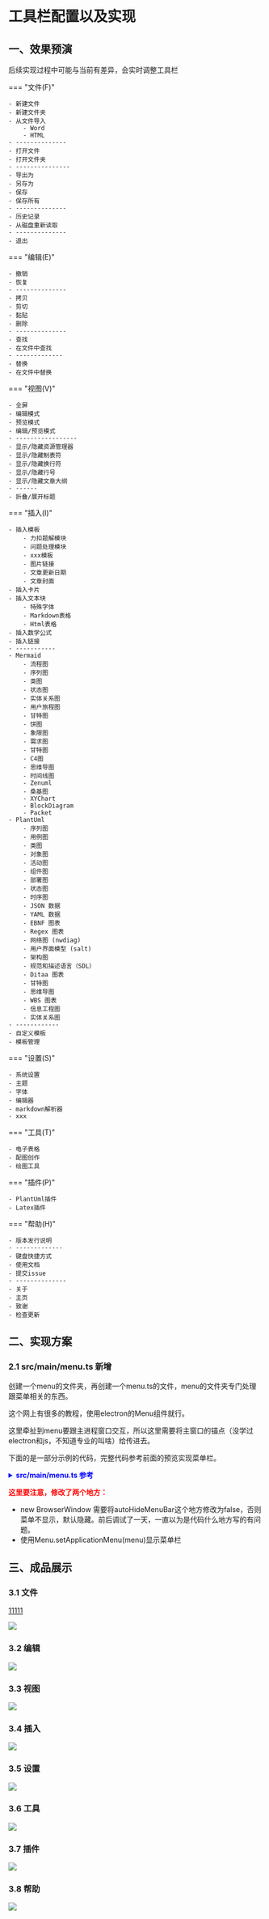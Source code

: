 # 工具栏配置以及实现

## 一、效果预演

后续实现过程中可能与当前有差异，会实时调整工具栏

=== "文件(F)"

    - 新建文件
    - 新建文件夹
    - 从文件导入
	    - Word
        - HTML 
    - --------------
    - 打开文件
    - 打开文件夹
    - --------------- 
    - 导出为
    - 另存为
    - 保存
    - 保存所有
    - --------------
    - 历史记录
    - 从磁盘重新读取
    - --------------
    - 退出

=== "编辑(E)"

    - 撤销
    - 恢复
    - --------------
    - 拷贝
    - 剪切
    - 黏贴
    - 删除
    - --------------
    - 查找
    - 在文件中查找
    - -------------
    - 替换
    - 在文件中替换

=== "视图(V)"

    - 全屏
    - 编辑模式
    - 预览模式
    - 编辑/预览模式
    - -----------------
    - 显示/隐藏资源管理器
    - 显示/隐藏制表符
    - 显示/隐藏换行符
    - 显示/隐藏行号
    - 显示/隐藏文章大纲
    - ------
    - 折叠/展开标题

=== "插入(I)"

    - 插入模板
        - 力扣题解模块
        - 问题处理模块
        - xxx模板
        - 图片链接
        - 文章更新日期
        - 文章封面
    - 插入卡片
    - 插入文本块
        - 特殊字体
        - Markdown表格
        - Html表格
    - 插入数学公式
    - 插入链接
    - -----------
    - Mermaid
        - 流程图
        - 序列图
        - 类图
        - 状态图
        - 实体关系图
        - 用户旅程图
        - 甘特图
        - 饼图
        - 象限图
        - 需求图
        - 甘特图
        - C4图
        - 思维导图
        - 时间线图
        - Zenuml
        - 桑基图
        - XYChart
        - BlockDiagram
        - Packet
    - PlantUml
        - 序列图
        - 用例图
        - 类图
        - 对象图
        - 活动图
        - 组件图
        - 部署图
        - 状态图
        - 时序图
        - JSON 数据
        - YAML 数据
        - EBNF 图表
        - Regex 图表
        - 网络图 (nwdiag)
        - 用户界面模型 (salt)
        - 架构图
        - 规范和描述语言（SDL）
        - Ditaa 图表
        - 甘特图
        - 思维导图
        - WBS 图表
        - 信息工程图
        - 实体关系图
    - ------------
    - 自定义模板
    - 模板管理


=== "设置(S)"

    - 系统设置
    - 主题
    - 字体
    - 编辑器
    - markdown解析器
    - xxx

=== "工具(T)"

    - 电子表格
    - 配图创作
    - 绘图工具

=== "插件(P)"

    - PlantUml插件
    - Latex插件

=== "帮助(H)"
    
    - 版本发行说明
    - -------------
    - 键盘快捷方式
    - 使用文档
    - 提交issue
    - --------------
    - 关于
    - 主页
    - 致谢
    - 检查更新

## 二、实现方案

### 2.1 src/main/menu.ts 新增

创建一个menu的文件夹，再创建一个menu.ts的文件，menu的文件夹专门处理跟菜单相关的东西。

这个网上有很多的教程，使用electron的Menu组件就行。

这里牵扯到menu要跟主进程窗口交互，所以这里需要将主窗口的锚点（没学过electron和js，不知道专业的叫啥）给传进去。

下面的是一部分示例的代码，完整代码参考前面的预览实现菜单栏。

<details>
<summary style="color:rgb(0,0,255);font-weight:bold">src/main/menu.ts 参考</summary>
<blockcode><pre><code>
```Typescript
import { Menu } from 'electron'

const template = [
  {
    label: '文件',
    submenu: [
      {
        label: '新建文件',
        accelerator: 'ctrl+n',
        click: function () {
          alert('ctrl')
        }
      },
      {
        label: '新建窗口',
        accelerator: 'Ctrl+Shift+N',
        click: function () {
          alert('新建窗口')
        }
      }
    ]
  },
  {
    label: '编辑',
    submenu: [
      {
        label: '编辑文件'
      },
      {
        label: '编辑窗口'
      }
    ]
  }
]

export function getApplicationMenu(mainWindow) {
  return template
}
```
</code></pre></blockcode></details>

### 2.2 src/main/index.ts

先导入`import { getApplicationMenu } from './menu/menu'`

修改创建窗口的函数。参考如下：

<details>
<summary style="color:rgb(0,0,255);font-weight:bold">src/main/index.ts 参考</summary>
<blockcode><pre><code>
```Typescript
function createWindow(): void {
  // Create the browser window.
  const mainWindow = new BrowserWindow({
    width: 900,
    height: 670,
    show: false,
    title: 'HemyMarkdownEditor',
    autoHideMenuBar: false,
    ...(process.platform === 'linux' ? { icon } : {}),
    webPreferences: {
      preload: join(__dirname, '../preload/index.js'),
      sandbox: false
    }
  })

  mainWindow.on('ready-to-show', () => {
    mainWindow.show()
  })

  mainWindow.webContents.setWindowOpenHandler((details) => {
    shell.openExternal(details.url)
    return { action: 'deny' }
  })

  // HMR for renderer base on electron-vite cli.
  // Load the remote URL for development or the local html file for production.
  if (is.dev && process.env['ELECTRON_RENDERER_URL']) {
    mainWindow.loadURL(process.env['ELECTRON_RENDERER_URL'])
  } else {
    mainWindow.loadFile(join(__dirname, '../renderer/index.html'))
  }

  const menu = Menu.buildFromTemplate(getApplicationMenu(mainWindow))
  Menu.setApplicationMenu(menu)
}
```
</code></pre></blockcode></details>

 <span style="color:rgb(255,0,0);font-weight:bold">这里要注意，修改了两个地方：</span>


- new BrowserWindow 需要将autoHideMenuBar这个地方修改为false，否则菜单不显示，默认隐藏。前后调试了一天，一直以为是代码什么地方写的有问题。
- 使用Menu.setApplicationMenu(menu)显示菜单栏

## 三、成品展示

### 3.1 文件

[11111](F:/GOPATH\src\github.com\hemy08\hemynotes\docs\900-个人项目\010-electron+vue构建HemyEditor/images/20240528212154.png)

![](images/20240528212154.png)

### 3.2 编辑

![](images/20240528212222.png)

### 3.3 视图

![](images/20240528212250.png)

### 3.4 插入

![](images/20240528213407.png)

### 3.5 设置

![](images/20240528213938.png)

### 3.6 工具

![](images/20240528213925.png)

### 3.7 插件

![](images/20240528214004.png)

### 3.8 帮助

![](images/20240528213951.png)